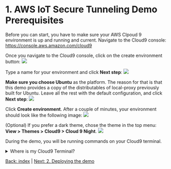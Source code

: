 # 1. AWS IoT Secure Tunneling Demo Prerequisites

Before you can start, you have to make sure your AWS Clpoud 9 environment is up and running and current.  Navigate to the Cloud9 console: https://console.aws.amazon.com/cloud9

Once you navigate to the Cloud9 console, click on the create environment button:
![](https://github.com/aws-samples/iot-secure-tunneling-demo/blob/docs/imgs/cloud9/screenshot-cloud9-1.png)
  
  
Type a name for your environment and click **Next step**:
![](https://github.com/aws-samples/iot-secure-tunneling-demo/blob/docs/imgs/cloud9/screenshot-cloud9-2.png)

**Make sure you choose Ubuntu** as the platform. The reason for that is that this demo provides a copy of the distributables of local-proxy previously built for Ubuntu. Leave all the rest with the default configuration, and click **Next step**:
![](https://github.com/aws-samples/iot-secure-tunneling-demo/blob/docs/imgs/cloud9/screenshot-cloud9-3.png)

Click **Create environment**. After a couple of minutes, your environment should look like the following image:
![](https://github.com/aws-samples/iot-secure-tunneling-demo/blob/docs/imgs/cloud9/screenshot-cloud9-4.png)

(Optional) If you prefer a dark theme, chose the theme in the top menu: **View > Themes > Cloud9 > Cloud 9 Night**.
![](https://github.com/aws-samples/iot-secure-tunneling-demo/blob/docs/imgs/cloud9/screenshot-cloud9-5.png)

During the demo, you will be running commands on your Cloud9 terminal.
<details>
  <summary>Where is my Cloud9 Terminal?</summary>
  
  ![](https://github.com/aws-samples/iot-secure-tunneling-demo/blob/docs/imgs/cloud9/screenshot-cloud9-6.png)
</details>

[Back: index](../README.md)  |  [Next: 2. Deploying the demo](./deploy.md)
